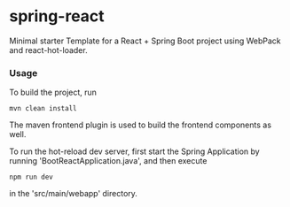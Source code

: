# spring-react

Minimal starter Template for a React + Spring Boot project using WebPack and react-hot-loader.

### Usage
To build the project, run
```
mvn clean install
```
The maven frontend plugin is used to build the frontend components as well.

To run the hot-reload dev server, first start the Spring Application by running 'BootReactApplication.java', and then execute
```
npm run dev
```
in the 'src/main/webapp' directory.

